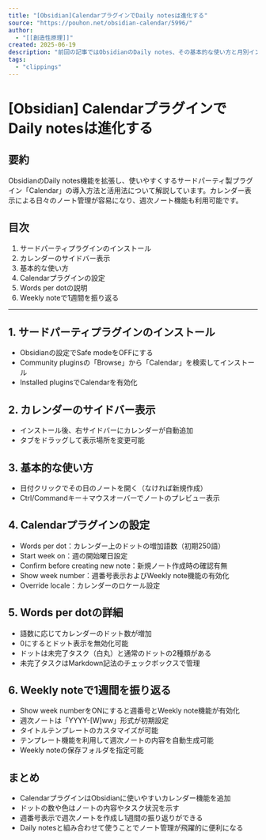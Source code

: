 ```yaml
---
title: "[Obsidian]CalendarプラグインでDaily notesは進化する"
source: "https://pouhon.net/obsidian-calendar/5996/"
author:
  - "[[創造性原理]]"
created: 2025-06-19
description: "前回の記事ではObsidianのDaily notes、その基本的な使い方と月別インデックスページの作成方法についてお話しました。 今回はそのDaily notesと最も相性が良いサードパーティ製プラグイン「Calendar」をご紹介しまし"
tags:
  - "clippings"
---
```

# [Obsidian] CalendarプラグインでDaily notesは進化する

## 要約
ObsidianのDaily notes機能を拡張し、使いやすくするサードパーティ製プラグイン「Calendar」の導入方法と活用法について解説しています。カレンダー表示による日々のノート管理が容易になり、週次ノート機能も利用可能です。

## 目次
1. サードパーティプラグインのインストール
2. カレンダーのサイドバー表示
3. 基本的な使い方
4. Calendarプラグインの設定
5. Words per dotの説明
6. Weekly noteで1週間を振り返る

---

## 1. サードパーティプラグインのインストール
- Obsidianの設定でSafe modeをOFFにする
- Community pluginsの「Browse」から「Calendar」を検索してインストール
- Installed pluginsでCalendarを有効化

## 2. カレンダーのサイドバー表示
- インストール後、右サイドバーにカレンダーが自動追加
- タブをドラッグして表示場所を変更可能

## 3. 基本的な使い方
- 日付クリックでその日のノートを開く（なければ新規作成）
- Ctrl/Commandキー＋マウスオーバーでノートのプレビュー表示

## 4. Calendarプラグインの設定
- Words per dot：カレンダー上のドットの増加語数（初期250語）
- Start week on：週の開始曜日設定
- Confirm before creating new note：新規ノート作成時の確認有無
- Show week number：週番号表示およびWeekly note機能の有効化
- Override locale：カレンダーのロケール設定

## 5. Words per dotの詳細
- 語数に応じてカレンダーのドット数が増加
- 0にするとドット表示を無効化可能
- ドットは未完了タスク（白丸）と通常のドットの2種類がある
- 未完了タスクはMarkdown記法のチェックボックスで管理

## 6. Weekly noteで1週間を振り返る
- Show week numberをONにすると週番号とWeekly note機能が有効化
- 週次ノートは「YYYY-[W]ww」形式が初期設定
- タイトルテンプレートのカスタマイズが可能
- テンプレート機能を利用して週次ノートの内容を自動生成可能
- Weekly noteの保存フォルダを指定可能

## まとめ
- CalendarプラグインはObsidianに使いやすいカレンダー機能を追加
- ドットの数や色はノートの内容やタスク状況を示す
- 週番号表示で週次ノートを作成し1週間の振り返りができる
- Daily notesと組み合わせて使うことでノート管理が飛躍的に便利になる